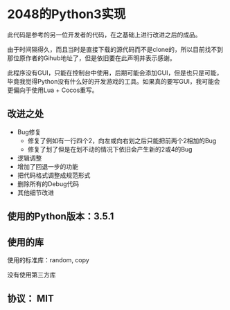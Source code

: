 # 2048的Python3实现

此代码是参考的另一位开发者的代码，在之基础上进行改进之后的成品。

由于时间隔得久，而且当时是直接下载的源代码而不是clone的，所以目前找不到那位原作者的Gihub地址了，但是依旧要在此声明并表示感谢。

此程序没有GUI，只能在控制台中使用，后期可能会添加GUI，但是也只是可能，毕竟我觉得Python没有什么好的开发游戏的工具。如果真的要写GUI，我可能会更偏向于使用Lua + Cocos重写。

## 改进之处

* Bug修复
	* 修复了例如有一行四个2，向左或向右划之后只能把前两个2相加的Bug
	* 修复了划了但是在划不动的情况下依旧会产生新的2或4的Bug
* 逻辑调整
* 增加了回退一步的功能
* 把代码格式调整成规范形式
* 删除所有的Debug代码
* 其他细节改进

## 使用的Python版本：3.5.1

## 使用的库

使用的标准库：random, copy

没有使用第三方库

## 协议： MIT
